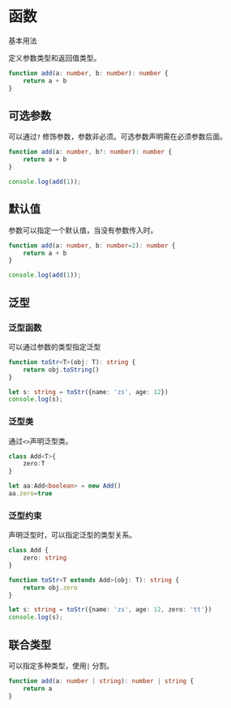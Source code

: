 # 函数

基本用法

定义参数类型和返回值类型。

```ts
function add(a: number, b: number): number {
    return a + b
}
```

## 可选参数

可以通过`?` 修饰参数，参数非必须。可选参数声明需在必须参数后面。

```ts
function add(a: number, b?: number): number {
    return a + b
}

console.log(add(1));
```

## 默认值

参数可以指定一个默认值，当没有参数传入时。

```ts
function add(a: number, b: number=2): number {
    return a + b
}

console.log(add(1));
```

## 泛型

### 泛型函数

可以通过参数的类型指定泛型

```ts
function toStr<T>(obj: T): string {
    return obj.toString()
}

let s: string = toStr({name: 'zs', age: 12})
console.log(s);
```

### 泛型类

通过`<>`声明泛型类。

```ts
class Add<T>{
    zero:T
}

let aa:Add<boolean> = new Add()
aa.zero=true
```

### 泛型约束

声明泛型时，可以指定泛型的类型关系。

```ts
class Add {
    zero: string
}

function toStr<T extends Add>(obj: T): string {
    return obj.zero
}

let s: string = toStr({name: 'zs', age: 12, zero: 'tt'})
console.log(s);
```

## 联合类型

可以指定多种类型，使用`|` 分割。

```ts
function add(a: number | string): number | string {
    return a
}
```

